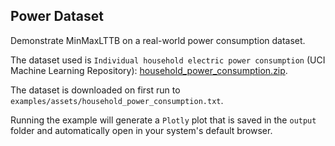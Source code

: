 ## Power Dataset

Demonstrate MinMaxLTTB on a real-world power consumption dataset.

The dataset used is `Individual household electric power consumption` (UCI Machine Learning Repository): [household_power_consumption.zip](https://archive.ics.uci.edu/ml/machine-learning-databases/00235/household_power_consumption.zip).

The dataset is downloaded on first run to `examples/assets/household_power_consumption.txt`.

Running the example will generate a `Plotly` plot that is saved in the `output` folder and automatically open in your system's default browser.



